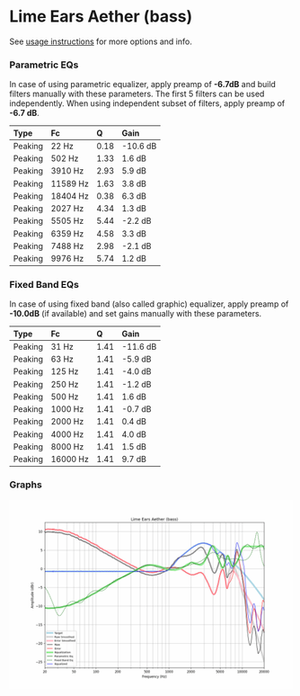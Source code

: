 # Lime Ears Aether (bass)
See [usage instructions](https://github.com/jaakkopasanen/AutoEq#usage) for more options and info.

### Parametric EQs
In case of using parametric equalizer, apply preamp of **-6.7dB** and build filters manually
with these parameters. The first 5 filters can be used independently.
When using independent subset of filters, apply preamp of **-6.7 dB**.

| Type    | Fc       |    Q | Gain     |
|:--------|:---------|:-----|:---------|
| Peaking | 22 Hz    | 0.18 | -10.6 dB |
| Peaking | 502 Hz   | 1.33 | 1.6 dB   |
| Peaking | 3910 Hz  | 2.93 | 5.9 dB   |
| Peaking | 11589 Hz | 1.63 | 3.8 dB   |
| Peaking | 18404 Hz | 0.38 | 6.3 dB   |
| Peaking | 2027 Hz  | 4.34 | 1.3 dB   |
| Peaking | 5505 Hz  | 5.44 | -2.2 dB  |
| Peaking | 6359 Hz  | 4.58 | 3.3 dB   |
| Peaking | 7488 Hz  | 2.98 | -2.1 dB  |
| Peaking | 9976 Hz  | 5.74 | 1.2 dB   |

### Fixed Band EQs
In case of using fixed band (also called graphic) equalizer, apply preamp of **-10.0dB**
(if available) and set gains manually with these parameters.

| Type    | Fc       |    Q | Gain     |
|:--------|:---------|:-----|:---------|
| Peaking | 31 Hz    | 1.41 | -11.6 dB |
| Peaking | 63 Hz    | 1.41 | -5.9 dB  |
| Peaking | 125 Hz   | 1.41 | -4.0 dB  |
| Peaking | 250 Hz   | 1.41 | -1.2 dB  |
| Peaking | 500 Hz   | 1.41 | 1.6 dB   |
| Peaking | 1000 Hz  | 1.41 | -0.7 dB  |
| Peaking | 2000 Hz  | 1.41 | 0.4 dB   |
| Peaking | 4000 Hz  | 1.41 | 4.0 dB   |
| Peaking | 8000 Hz  | 1.41 | 1.5 dB   |
| Peaking | 16000 Hz | 1.41 | 9.7 dB   |

### Graphs
![](./Lime%20Ears%20Aether%20(bass).png)